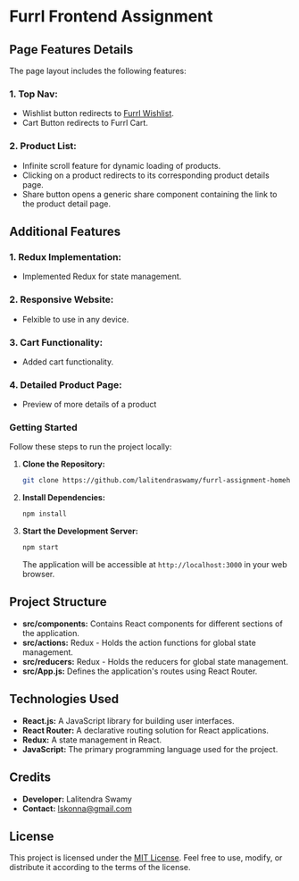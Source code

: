 # Furrl Frontend Assignment

## Page Features Details

The page layout includes the following features:

### 1. Top Nav:
- Wishlist button redirects to [Furrl Wishlist](https://furrl.in/wishlist).
- Cart Button redirects to Furrl Cart.

### 2. Product List:
- Infinite scroll feature for dynamic loading of products.
- Clicking on a product redirects to its corresponding product details page.
- Share button opens a generic share component containing the link to the product detail page.

## Additional Features

### 1. Redux Implementation:
- Implemented Redux for state management.

### 2. Responsive Website:
- Felxible to use in any device.

### 3. Cart Functionality:
- Added cart functionality.

### 4. Detailed Product Page:
- Preview of more details of a product

### Getting Started

Follow these steps to run the project locally:

1. **Clone the Repository:**
   ```bash
   git clone https://github.com/lalitendraswamy/furrl-assignment-homehunts.git
   ```

2. **Install Dependencies:**
   ```bash
   npm install
   ```

3. **Start the Development Server:**
   ```bash
   npm start
   ```

   The application will be accessible at `http://localhost:3000` in your web browser.

## Project Structure

- **src/components:** Contains React components for different sections of the application.
- **src/actions:** Redux - Holds the action functions for global state management.
- **src/reducers:** Redux - Holds the reducers for global state management.
- **src/App.js:** Defines the application's routes using React Router.

## Technologies Used

- **React.js:** A JavaScript library for building user interfaces.
- **React Router:** A declarative routing solution for React applications.
- **Redux:** A state management in React.
- **JavaScript:** The primary programming language used for the project.

## Credits

- **Developer:** Lalitendra Swamy
- **Contact:** lskonna@gmail.com

## License

This project is licensed under the [MIT License](LICENSE.md). Feel free to use, modify, or distribute it according to the terms of the license.